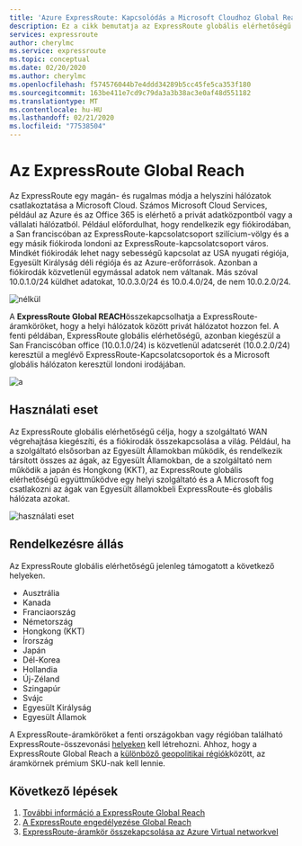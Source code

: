 ```yaml
---
title: 'Azure ExpressRoute: Kapcsolódás a Microsoft Cloudhoz Global Reach használatával'
description: Ez a cikk bemutatja az ExpressRoute globális elérhetőségű.
services: expressroute
author: cherylmc
ms.service: expressroute
ms.topic: conceptual
ms.date: 02/20/2020
ms.author: cherylmc
ms.openlocfilehash: f574576044b7e4ddd34289b5cc45fe5ca353f180
ms.sourcegitcommit: 163be411e7cd9c79da3a3b38ac3e0af48d551182
ms.translationtype: MT
ms.contentlocale: hu-HU
ms.lasthandoff: 02/21/2020
ms.locfileid: "77538504"
---
```

# <a name="expressroute-global-reach"></a>Az ExpressRoute Global Reach
Az ExpressRoute egy magán- és rugalmas módja a helyszíni hálózatok csatlakoztatása a Microsoft Cloud. Számos Microsoft Cloud Services, például az Azure és az Office 365 is elérhető a privát adatközpontból vagy a vállalati hálózatból. Például előfordulhat, hogy rendelkezik egy fiókirodában, a San franciscóban az ExpressRoute-kapcsolatcsoport szilícium-völgy és a egy másik fiókiroda londoni az ExpressRoute-kapcsolatcsoport város. Mindkét fiókirodák lehet nagy sebességű kapcsolat az USA nyugati régiója, Egyesült Királyság déli régiója és az Azure-erőforrások. Azonban a fiókirodák közvetlenül egymással adatok nem váltanak. Más szóval 10.0.1.0/24 küldhet adatokat, 10.0.3.0/24 és 10.0.4.0/24, de nem 10.0.2.0/24.

![nélkül][1]

A **ExpressRoute Global REACH**összekapcsolhatja a ExpressRoute-áramköröket, hogy a helyi hálózatok között privát hálózatot hozzon fel. A fenti példában, ExpressRoute globális elérhetőségű, azonban kiegészül a San Franciscóban office (10.0.1.0/24) is közvetlenül adatcserét (10.0.2.0/24) keresztül a meglévő ExpressRoute-Kapcsolatcsoportok és a Microsoft globális hálózaton keresztül londoni irodájában. 

![a][2]

## <a name="use-case"></a>Használati eset
Az ExpressRoute globális elérhetőségű célja, hogy a szolgáltató WAN végrehajtása kiegészíti, és a fiókirodák összekapcsolása a világ. Például, ha a szolgáltató elsősorban az Egyesült Államokban működik, és rendelkezik társított összes az ágak, az Egyesült Államokban, de a szolgáltató nem működik a japán és Hongkong (KKT), az ExpressRoute globális elérhetőségű együttműködve egy helyi szolgáltató és a A Microsoft fog csatlakozni az ágak van Egyesült államokbeli ExpressRoute-és globális hálózata azokat.

![használati eset][3]

## <a name="availability"></a>Rendelkezésre állás 
Az ExpressRoute globális elérhetőségű jelenleg támogatott a következő helyeken.

* Ausztrália
* Kanada
* Franciaország
* Németország
* Hongkong (KKT)
* Írország
* Japán
* Dél-Korea
* Hollandia
* Új-Zéland
* Szingapúr
* Svájc
* Egyesült Királyság
* Egyesült Államok

A ExpressRoute-áramköröket a fenti országokban vagy régióban található ExpressRoute-összevonási [helyeken](expressroute-locations.md) kell létrehozni. Ahhoz, hogy a ExpressRoute Global Reach a [különböző geopolitikai régiók](expressroute-locations.md)között, az áramkörnek prémium SKU-nak kell lennie.

## <a name="next-steps"></a>Következő lépések
1. [További információ a ExpressRoute Global Reach](expressroute-faqs.md)
2. [A ExpressRoute engedélyezése Global Reach](expressroute-howto-set-global-reach.md)
3. [ExpressRoute-áramkör összekapcsolása az Azure Virtual networkvel](expressroute-howto-linkvnet-arm.md)


<!--Image References-->
[1]: ./media/expressroute-global-reach/1.png "globális elérhetőség nélküli diagram"
[2]: ./media/expressroute-global-reach/2.png "globálisan elérhető diagram"
[3]: ./media/expressroute-global-reach/3.png "globális elérési eset használata"
